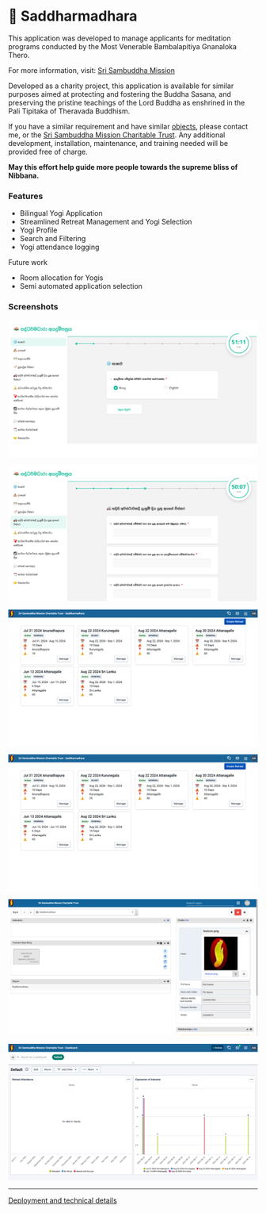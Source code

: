 # 🪷 Saddharmadhara

This application was developed to manage applicants for meditation programs conducted by the Most Venerable Bambalapitiya Gnanaloka Thero.

For more information, visit: [Sri Sambuddha Mission](https://srisambuddhamission.org/saddharmadhara/)

Developed as a charity project, this application is available for similar purposes aimed at protecting and fostering the Buddha Sasana, and preserving the pristine teachings of the Lord Buddha as enshrined in the Pali Tipitaka of Theravada Buddhism.

If you have a similar requirement and have similar [objects](https://srisambuddhamission.org/objects-of-the-trust/), please contact me, or the [Sri Sambuddha Mission Charitable Trust](https://srisambuddhamission.org/contact/). Any additional development, installation, maintenance, and training needed will be provided free of charge.

**May this effort help guide more people towards the supreme bliss of Nibbana.**

### Features

- Bilingual Yogi Application
- Streamlined Retreat Management and Yogi Selection
- Yogi Profile
- Search and Filtering
- Yogi attendance logging

Future work

- Room allocation for Yogis
- Semi automated application selection

### Screenshots

![Saddharmadhara application language selection screen](docs/screenshots/application_language.png)

![Saddharmadhara application ](docs/screenshots/application.png)

![Saddharmadhara retreat management](docs/screenshots/retreat_managment.png)

![Saddharmadhara retreat screen](docs/screenshots/retreat_managment.png)

![Yogi Profile](docs/screenshots/yogi_profile.png)

![Dashboard](docs/screenshots/dashboard.png)

---

[Deployment and technical details](docs/deployment/README.md)
